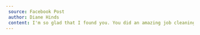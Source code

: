 ```yaml
---
 source: Facebook Post
 author: Diane Hinds
 content: I'm so glad that I found you. You did an amazing job cleaning my house today and I'm excited that you're going to be doing it for me on a routine basis. I will definitely recommend you to anyone that needs help cleaning. You're fabulous!
---
```



